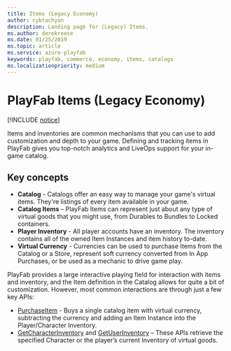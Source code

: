 ```yaml
---
title: Items (Legacy Economy)
author: cybtachyon
description: Landing page for (Legacy) Items.
ms.author: derekreese
ms.date: 01/25/2019
ms.topic: article
ms.service: azure-playfab
keywords: playfab, commerce, economy, items, catalogs
ms.localizationpriority: medium
---
```


# PlayFab Items (Legacy Economy)

[!INCLUDE [notice](../../../includes/_economy-deprecation.md)]

Items and inventories are common mechanisms that you can use to add customization and depth to your game. Defining and tracking items in PlayFab gives you top-notch analytics and LiveOps support for your in-game catalog.

## Key concepts

* **Catalog** - Catalogs offer an easy way to manage your game's virtual items. They're listings of every item  available in your game.
* **Catalog Items** – PlayFab Items can represent just about any type of virtual goods that you might use, from Durables to Bundles to Locked containers.
* **Player Inventory** - All player accounts have an inventory. The inventory contains all of the owned Item Instances and item history to-date.
* **Virtual Currency** - Currencies can be used to purchase Items from the Catalog or a Store, represent soft currency converted from In App Purchases, or be used as a mechanic to drive game play.

PlayFab provides a large interactive playing field for interaction with items and inventory, and the Item definition in the Catalog allows for quite a bit of customization. However, most common interactions are through just a few key APIs:

* [PurchaseItem](xref:titleid.playfabapi.com.client.playeritemmanagement.purchaseitem) - Buys a single catalog item with virtual currency, subtracting the currency and adding an Item Instance into the Player/Character Inventory.
* [GetCharacterInventory](xref:titleid.playfabapi.com.client.playeritemmanagement.getcharacterinventory) and [GetUserInventory](xref:titleid.playfabapi.com.client.playeritemmanagement.getuserinventory) – These APIs retrieve the specified Character or the player’s current Inventory of virtual goods.
